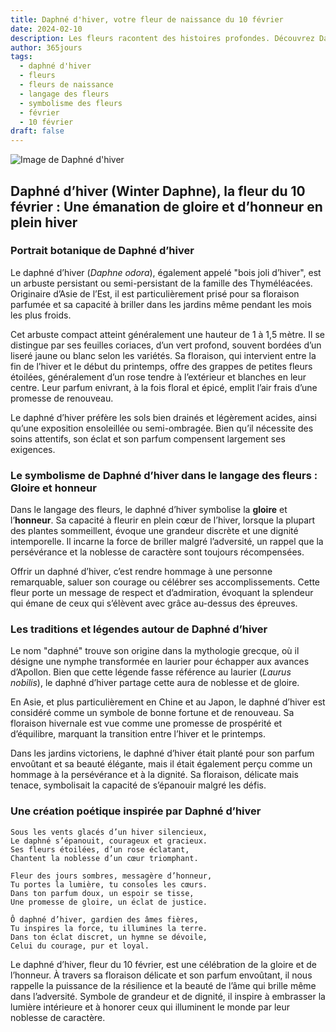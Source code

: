 ```yaml
---
title: Daphné d'hiver, votre fleur de naissance du 10 février
date: 2024-02-10
description: Les fleurs racontent des histoires profondes. Découvrez Daphné d'hiver, votre fleur de naissance du 10 février, ses symboles et récits fascinants. Plongez dans sa signification et son langage unique dans l'art floral.
author: 365jours
tags:
  - daphné d'hiver
  - fleurs
  - fleurs de naissance
  - langage des fleurs
  - symbolisme des fleurs
  - février
  - 10 février
draft: false
---
```



![Image de Daphné d'hiver](https://cdn.pixabay.com/photo/2017/10/03/23/34/daphne-2814611_1280.jpg#center)


## Daphné d’hiver (Winter Daphne), la fleur du 10 février : Une émanation de gloire et d’honneur en plein hiver

### Portrait botanique de Daphné d’hiver

Le daphné d’hiver (_Daphne odora_), également appelé "bois joli d’hiver", est un arbuste persistant ou semi-persistant de la famille des Thyméléacées. Originaire d’Asie de l’Est, il est particulièrement prisé pour sa floraison parfumée et sa capacité à briller dans les jardins même pendant les mois les plus froids.

Cet arbuste compact atteint généralement une hauteur de 1 à 1,5 mètre. Il se distingue par ses feuilles coriaces, d’un vert profond, souvent bordées d’un liseré jaune ou blanc selon les variétés. Sa floraison, qui intervient entre la fin de l’hiver et le début du printemps, offre des grappes de petites fleurs étoilées, généralement d’un rose tendre à l’extérieur et blanches en leur centre. Leur parfum enivrant, à la fois floral et épicé, emplit l’air frais d’une promesse de renouveau.

Le daphné d’hiver préfère les sols bien drainés et légèrement acides, ainsi qu’une exposition ensoleillée ou semi-ombragée. Bien qu’il nécessite des soins attentifs, son éclat et son parfum compensent largement ses exigences.

### Le symbolisme de Daphné d’hiver dans le langage des fleurs : Gloire et honneur

Dans le langage des fleurs, le daphné d’hiver symbolise la **gloire** et l’**honneur**. Sa capacité à fleurir en plein cœur de l’hiver, lorsque la plupart des plantes sommeillent, évoque une grandeur discrète et une dignité intemporelle. Il incarne la force de briller malgré l’adversité, un rappel que la persévérance et la noblesse de caractère sont toujours récompensées.

Offrir un daphné d’hiver, c’est rendre hommage à une personne remarquable, saluer son courage ou célébrer ses accomplissements. Cette fleur porte un message de respect et d’admiration, évoquant la splendeur qui émane de ceux qui s’élèvent avec grâce au-dessus des épreuves.

### Les traditions et légendes autour de Daphné d’hiver

Le nom "daphné" trouve son origine dans la mythologie grecque, où il désigne une nymphe transformée en laurier pour échapper aux avances d’Apollon. Bien que cette légende fasse référence au laurier (_Laurus nobilis_), le daphné d’hiver partage cette aura de noblesse et de gloire.

En Asie, et plus particulièrement en Chine et au Japon, le daphné d’hiver est considéré comme un symbole de bonne fortune et de renouveau. Sa floraison hivernale est vue comme une promesse de prospérité et d’équilibre, marquant la transition entre l’hiver et le printemps.

Dans les jardins victoriens, le daphné d’hiver était planté pour son parfum envoûtant et sa beauté élégante, mais il était également perçu comme un hommage à la persévérance et à la dignité. Sa floraison, délicate mais tenace, symbolisait la capacité de s’épanouir malgré les défis.

### Une création poétique inspirée par Daphné d’hiver

```
Sous les vents glacés d’un hiver silencieux,  
Le daphné s’épanouit, courageux et gracieux.  
Ses fleurs étoilées, d’un rose éclatant,  
Chantent la noblesse d’un cœur triomphant.  

Fleur des jours sombres, messagère d’honneur,  
Tu portes la lumière, tu consoles les cœurs.  
Dans ton parfum doux, un espoir se tisse,  
Une promesse de gloire, un éclat de justice.  

Ô daphné d’hiver, gardien des âmes fières,  
Tu inspires la force, tu illumines la terre.  
Dans ton éclat discret, un hymne se dévoile,  
Celui du courage, pur et loyal.  
```

Le daphné d’hiver, fleur du 10 février, est une célébration de la gloire et de l’honneur. À travers sa floraison délicate et son parfum envoûtant, il nous rappelle la puissance de la résilience et la beauté de l’âme qui brille même dans l’adversité. Symbole de grandeur et de dignité, il inspire à embrasser la lumière intérieure et à honorer ceux qui illuminent le monde par leur noblesse de caractère.